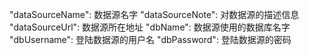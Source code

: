 "dataSourceName": 数据源名字
"dataSourceNote": 对数据源的描述信息
"dataSourceUrl": 数据源所在地址
"dbName": 数据源使用的数据库名字
"dbUsername": 登陆数据源的用户名
"dbPassword": 登陆数据源的密码